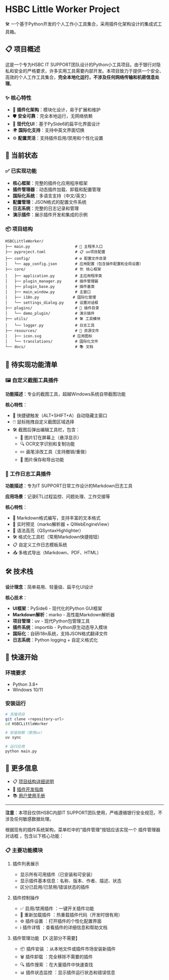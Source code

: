 # HSBC Little Worker Project

🛠️ 一个基于Python开发的个人工作小工具集合，采用插件化架构设计的集成式工具箱。

## 📋 项目概述

这是一个专为HSBC IT SUPPORT团队设计的Python小工具项目。由于银行对隐私和安全的严格要求，许多实用工具需要内部开发。本项目致力于提供一个安全、高效的个人工作工具集合，**完全本地化运行，不涉及任何网络传输和机密信息处理**。

### ✨ 核心特性

- 🔌 **插件化架构**：模块化设计，易于扩展和维护
- 🛡️ **安全可靠**：完全本地运行，无网络依赖
- 🎨 **现代化UI**：基于PySide6的扁平化界面设计
- 🌍 **国际化支持**：支持中英文界面切换
- ⚙️ **配置灵活**：支持插件启用/禁用和个性化设置

## 🚀 当前状态

### ✅ 已实现功能

- **核心框架**：完整的插件化应用程序框架
- **插件管理器**：动态插件加载、卸载和配置管理
- **国际化系统**：多语言支持（中文/英文）
- **配置管理**：JSON格式的配置文件系统
- **日志系统**：完整的日志记录和管理
- **演示插件**：展示插件开发和集成的示例

### 📦 项目结构

```
HSBCLittleWorker/
├── main.py                    # 🚀 主程序入口
├── pyproject.toml             # 📋 uv项目配置
├── config/                    # ⚙️ 配置文件目录
│   └── app_config.json        # 应用配置（包含插件配置和全局设置）
├── core/                      # 🏗️ 核心框架
│   ├── application.py         # 主应用程序类
│   ├── plugin_manager.py      # 插件管理器
│   ├── plugin_base.py         # 插件基类
│   ├── main_window.py         # 主窗口
│   ├── i18n.py               # 国际化管理
│   └── settings_dialog.py     # 设置对话框
├── plugins/                   # 🔌 插件目录
│   └── demo_plugin/           # 演示插件
├── utils/                     # 🛠️ 工具模块
│   └── logger.py              # 日志工具
├── resources/                 # 📁 资源文件
│   ├── icon.svg              # 应用图标
│   └── translations/          # 国际化文件
└── docs/                      # 📚 文档
```

## 🎯 待实现功能清单

### 🖼️ 自定义截图工具插件

**功能描述**：专业的截图工具，超越Windows系统自带截图功能

**核心特性**：
- 🎯 快捷键触发（ALT+SHIFT+A）自动隐藏主窗口
- 🖱️ 鼠标拖拽自定义截图区域选择
- 🛠️ 截图后弹出编辑工具栏，包含：
  - 📌 图片钉在屏幕上（悬浮显示）
  - 🔍 OCR文字识别和复制功能
  - ✏️ 画笔涂改工具（支持撤销/重做）
  - 💾 图片保存和导出功能

### 📝 工作日志工具插件

**功能描述**：专为IT SUPPORT日常工作设计的Markdown日志工具

**应用场景**：记录ETL过程监控、问题处理、工作交接等

**核心特性**：
- 📄 Markdown格式编写，支持丰富的文本格式
- 👀 实时预览（marko解析器 + QWebEngineView）
- 🎨 语法高亮（QSyntaxHighlighter）
- 🛠️ 格式化工具栏（常用Markdown快捷按钮）
- 📋 自定义工作日志模板系统
- 📤 多格式导出（Markdown、PDF、HTML）

## 🛠️ 技术栈

**设计理念**：简单易用、轻量级、扁平化UI设计

**核心技术**：
- **UI框架**：PySide6 - 现代化的Python GUI框架
- **Markdown解析**：marko - 高性能Markdown解析器
- **项目管理**：uv - 现代Python包管理工具
- **插件系统**：importlib - Python原生动态导入模块
- **国际化**：自研i18n系统，支持JSON格式翻译文件
- **日志系统**：Python logging + 自定义格式化

## 🚀 快速开始

### 环境要求
- Python 3.8+
- Windows 10/11

### 安装运行

```bash
# 克隆项目
git clone <repository-url>
cd HSBCLittleWorker

# 安装依赖（使用uv）
uv sync

# 运行应用
python main.py
```

## 📖 更多信息

- 📋 [项目结构详细说明](project_structure.md)
- 🔌 [插件开发指南](docs/plugin_development.md)
- 📚 [用户使用手册](docs/user_guide.md)

---

**注意**：本项目仅供HSBC内部IT SUPPORT团队使用，严格遵循银行安全规范，不涉及任何敏感数据处理。

根据现有的插件系统架构，菜单栏中的"插件管理"按钮应该实现一个 插件管理器对话框 ，包含以下核心功能：

### 📋 主要功能模块
1. 插件列表展示
   
   - 显示所有可用插件（已安装和可安装）
   - 显示插件基本信息：名称、版本、作者、描述、状态
   - 区分已启用/已禁用/错误状态的插件
2. 插件控制操作
   
   - ✅ 启用/禁用插件 ：一键开关插件功能
   - 🔄 重新加载插件 ：热重载插件代码（开发时很有用）
   - ⚙️ 插件设置 ：打开插件的个性化配置界面
   - ℹ️ 插件详情 ：查看插件的详细信息和帮助文档
   
3. 插件管理功能 【X 这部分不需要】
   - 📦 插件安装 ：从本地文件或插件市场安装新插件
   - 🗑️ 插件卸载 ：完全移除不需要的插件
   - 🔍 插件搜索 ：在大量插件中快速查找
   - 📊 插件状态监控 ：显示插件运行状态和错误信息